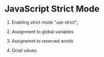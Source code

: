 # JavaScript Strict Mode

1. Enabling strict mode
    "use strict";
    
2. Assignment to global variables

3. Assignemnt to reserved words

4. Octal values

